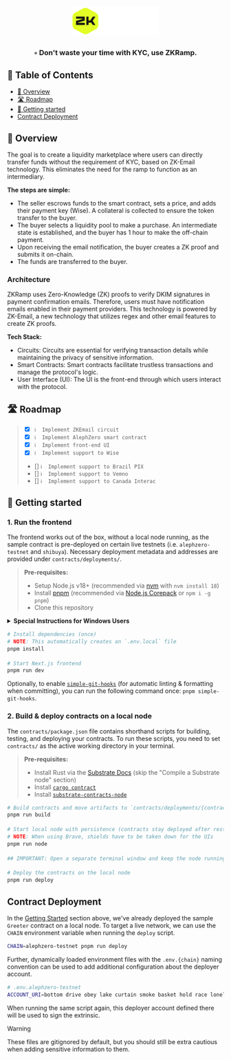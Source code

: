 
<div align="center">
<h1 align="center">
<img src="https://raw.githubusercontent.com/agencyenterprise/zkRamp/main/frontend/public/vectors/logo.svg" width="200" />
<h3>◦ Don't waste your time with KYC, use ZKRamp.</h3>
</div>


## 📖 Table of Contents
- [📍 Overview](#-overview)
- [🛣 Roadmap](#-roadmap)
- [🚀 Getting started](#-getting-started)
- [ Contract Deployment](#contract-deployment)


## 📍 Overview

The goal is to create a liquidity marketplace where users can directly transfer funds without the requirement of KYC, based on ZK-Email technology. This eliminates the need for the ramp to function as an intermediary.

**The steps are simple:**
- The seller escrows funds to the smart contract, sets a price, and adds their payment key (Wise). A collateral is collected to ensure the token transfer to the buyer.
- The buyer selects a liquidity pool to make a purchase. An intermediate state is established, and the buyer has 1 hour to make the off-chain payment.
- Upon receiving the email notification, the buyer creates a ZK proof and submits it on-chain.
- The funds are transferred to the buyer.

### Architecture
ZKRamp uses Zero-Knowledge (ZK) proofs to verify DKIM signatures in payment confirmation emails. Therefore, users must have notification emails enabled in their payment providers. This technology is powered by ZK-Email, a new technology that utilizes regex and other email features to create ZK proofs.

**Tech Stack:**
- Circuits: Circuits are essential for verifying transaction details while maintaining the privacy of sensitive information.
- Smart Contracts: Smart contracts facilitate trustless transactions and manage the protocol's logic.
- User Interface (UI): The UI is the front-end through which users interact with the protocol.




## 🛣 Roadmap

> - [X] `ℹ️  Implement ZKEmail circuit`
> - [X] `ℹ️  Implement AlephZero smart contract`
> - [X] `ℹ️  Implement front-end UI`
> - [X] `ℹ️  Implement support to Wise`
> - []  `ℹ️  Implement support to Brazil PIX`
> - []  `ℹ️  Implement support to Vemno`
> - []  `ℹ️  Implement support to Canada Interac`


## 🚀 Getting started 

### 1. Run the frontend

The frontend works out of the box, without a local node running, as the sample contract is pre-deployed on certain live testnets (i.e. `alephzero-testnet` and `shibuya`). Necessary deployment metadata and addresses are provided under `contracts/deployments/`.

> **Pre-requisites:**
>
> - Setup Node.js v18+ (recommended via [nvm](https://github.com/nvm-sh/nvm) with `nvm install 18`)
> - Install [pnpm](https://pnpm.io/installation) (recommended via [Node.js Corepack](https://nodejs.org/api/corepack.html) or `npm i -g pnpm`)
> - Clone this repository

<details>
<summary><strong>Special Instructions for Windows Users</strong></summary>

> [!IMPORTANT]  
> Windows users must either use [WSL](https://learn.microsoft.com/windows/wsl/install) (recommended) or a custom shell like [Git Bash](https://git-scm.com/downloads). PowerShell is not supported.

> **Pre-requisites when using WSL for Linux:**
>
> - Install [WSL](https://learn.microsoft.com/windows/wsl/install) and execute _all_ commands in the WSL terminal
> - Setup Node.js v18+ (recommended via [nvm](https://github.com/nvm-sh/nvm) with `nvm install 18`)
> - Install the following npm packages globally:
> - `npm i -g npm`
> - `npm i -g pnpm node-gyp make`
> - Clone this repository into the WSL file system (e.g. `/home/<user>/inkathon`).
>
> **Tip:** You can enter `\\wsl$\` in the top bar of the Windows Explorer to access the WSL file system visually.

</details>

```bash
# Install dependencies (once)
# NOTE: This automatically creates an `.env.local` file
pnpm install

# Start Next.js frontend
pnpm run dev
```

Optionally, to enable [`simple-git-hooks`](https://github.com/toplenboren/simple-git-hooks) (for automatic linting & formatting when committing), you can run the following command once: `pnpm simple-git-hooks`.

### 2. Build & deploy contracts on a local node

The `contracts/package.json` file contains shorthand scripts for building, testing, and deploying your contracts. To run these scripts, you need to set `contracts/` as the active working directory in your terminal.

> **Pre-requisites:**
>
> - Install Rust via the [Substrate Docs](https://docs.substrate.io/install/) (skip the "Compile a Substrate node" section)
> - Install [`cargo contract`](https://github.com/paritytech/cargo-contract)
> - Install [`substrate-contracts-node`](https://github.com/paritytech/substrate-contracts-node)

```bash
# Build contracts and move artifacts to `contracts/deployments/{contract}/` folders
pnpm run build

# Start local node with persistence (contracts stay deployed after restart)
# NOTE: When using Brave, shields have to be taken down for the UIs
pnpm run node

## IMPORTANT: Open a separate terminal window and keep the node running

# Deploy the contracts on the local node
pnpm run deploy
```

## Contract Deployment

In the [Getting Started](#getting-started) section above, we've already deployed the sample `Greeter` contract on a local node. To target a live network, we can use the `CHAIN` environment variable when running the `deploy` script.

```bash
CHAIN=alephzero-testnet pnpm run deploy
```

Further, dynamically loaded environment files with the `.env.{chain}` naming convention can be used to add additional configuration about the deployer account.

```bash
# .env.alephzero-testnet
ACCOUNT_URI=bottom drive obey lake curtain smoke basket hold race lonely fit walk//Alice
```

When running the same script again, this deployer account defined there will be used to sign the extrinsic.

> [!WARNING]  
> These files are gitignored by default, but you should still be extra cautious when adding sensitive information to them.

